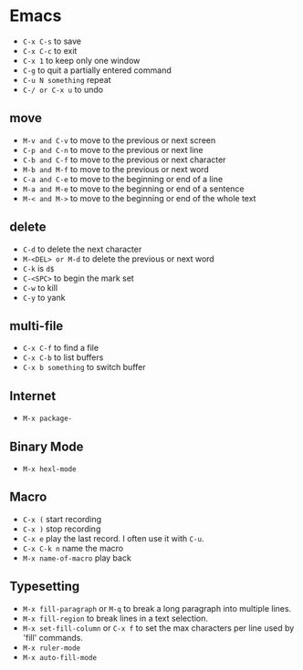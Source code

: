 # Emacs

- `C-x C-s` to save
- `C-x C-c` to exit
- `C-x 1` to keep only one window
- `C-g` to quit a partially entered command
- `C-u N something` repeat
- `C-/ or C-x u` to undo

## move
- `M-v and C-v` to move to the previous or next screen
- `C-p and C-n` to move to the previous or next line
- `C-b and C-f` to move to the previous or next character
- `M-b and M-f` to move to the previous or next word
- `C-a and C-e` to move to the beginning or end of a line
- `M-a and M-e` to move to the beginning or end of a sentence
- `M-< and M->` to move to the beginning or end of the whole text

## delete
- `C-d` to delete the next character
- `M-<DEL> or M-d` to delete the previous or next word
- `C-k` is `d$`
- `C-<SPC>` to begin the mark set
- `C-w` to kill
- `C-y` to yank

## multi-file
- `C-x C-f` to find a file
- `C-x C-b` to list buffers
- `C-x b something` to switch buffer

## Internet

- `M-x package-`

## Binary Mode

- `M-x hexl-mode`

## Macro

- `C-x (` start recording
- `C-x )` stop recording
- `C-x e` play the last record. I often use it with `C-u`.
- `C-x C-k n` name the macro
- `M-x name-of-macro` play back

## Typesetting

- `M-x fill-paragraph` or `M-q` to break a long paragraph into multiple lines.
- `M-x fill-region` to break lines in a text selection.
- `M-x set-fill-column` or `C-x f` to set the max characters per line
  used by 'fill' commands.
- `M-x ruler-mode`
- `M-x auto-fill-mode`
